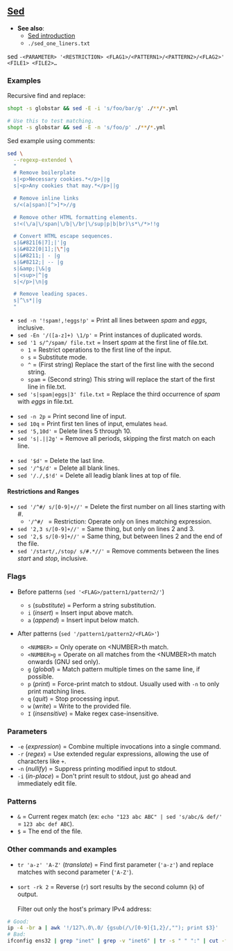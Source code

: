 ## [Sed](https://www.gnu.org/software/sed/manual/sed.html)

- **See also**:
  - [Sed introduction](https://www.grymoire.com/Unix/Sed.html)
  - `./sed_one_liners.txt`

sed `-<PARAMETER> '<RESTRICTION> <FLAG1>/<PATTERN1>/<PATTERN2>/<FLAG2>' <FILE1> <FILE2>…`

### Examples

Recursive find and replace:
```bash
shopt -s globstar && sed -E -i 's/foo/bar/g' ./**/*.yml

# Use this to test matching.
shopt -s globstar && sed -E -n 's/foo/p' ./**/*.yml
```

Sed example using comments:
```bash
sed \
  --regexp-extended \
  "
  # Remove boilerplate
  s|<p>Necessary cookies.*</p>||g
  s|<p>Any cookies that may.*</p>||g

  # Remove inline links
  s/<(a|span)[^>]*>//g

  # Remove other HTML formatting elements.
  s!<(\/a|\/span|\/b|\/br|\/sup|p|b|br)\s*\/*>!!g

  # Convert HTML escape sequences.
  s|&#821[6|7];|'|g
  s|&#822[0|1];|\"|g
  s|&#8211;| - |g
  s|&#8212;| -- |g
  s|&amp;|\&|g
  s|<sup>|^|g
  s|</p>|\n|g

  # Remove leading spaces.
  s|^\s*||g
  "
```

- `sed -n '!spam!,!eggs!p'` = Print all lines between *spam* and *eggs*, inclusive.
- `sed -En '/([a-z]+) \1/p'` = Print instances of duplicated words.
- `sed '1 s/^/spam/ file.txt` = Insert *spam* at the first line of file.txt.
  - `1` = Restrict operations to the first line of the input.
  - `s` = Substitute mode.
  - `^` = (First string) Replace the start of the first line with the second string.
  - `spam` = (Second string) This string will replace the start of the first line in file.txt.
- `sed 's|spam|eggs|3' file.txt` = Replace the third occurrence of *spam* with *eggs* in file.txt.
<br><br>
- `sed -n 2p`     = Print second line of input.
- `sed 10q`       = Print first ten lines of input, emulates `head`.
- `sed '5,10d'`   = Delete lines 5 through 10.
- `sed 's|.||2g'`  = Remove all periods, skipping the first match on each line.
<br><br>
- `sed '$d'`      = Delete the last line.
- `sed '/^$/d'`   = Delete all blank lines.
- `sed '/./,$!d'` = Delete all leadig blank lines at top of file.

#### Restrictions and Ranges

- `sed '/^#/ s/[0-9]+//'` = Delete the first number on all lines starting with *#*.
  - `'/^#/ `              = Restriction: Operate only on lines matching expression.
- `sed '2,3 s/[0-9]+//'`    = Same thing, but only on lines 2 and 3.
- `sed '2,$ s/[0-9]+//'`    = Same thing, but between lines 2 and the end of the file.
- `sed '/start/,/stop/ s/#.*//'` = Remove comments between the lines *start* and *stop*, inclusive.

### Flags

- Before patterns (`sed '<FLAG>/pattern1/pattern2/'`)
  - `s` (*substitute*)  = Perform a string substitution.
  - `i` (*insert*)      = Insert input above match.
  - `a` (*append*)      = Insert input below match.

- After patterns (`sed '/pattern1/pattern2/<FLAG>'`)
  - `<NUMBER>`          = Only operate on \<NUMBER\>th match.
  - `<NUMBER>g`         = Operate on all matches from the \<NUMBER\>th match onwards (GNU sed only).
  - `g` (*global*)      = Match pattern multiple times on the same line, if possible.
  - `p` (*print*)       = Force-print match to stdout. Usually used with `-n` to only print matching lines.
  - `q` (*quit*)        = Stop processing input.
  - `w` (*write*)       = Write to the provided file.
  - `I` (*insensitive*) = Make regex case-insensitive.

### Parameters

- `-e` (*expression*) = Combine multiple invocations into a single command.
- `-r` (*regex*)      = Use extended regular expressions, allowing the use of characters like `+`.
- `-n` (*nullify*)    = Suppress printing modified input to stdout.
- `-i` (*in-place*)   = Don't print result to stdout, just go ahead and immediately edit file.

### Patterns

- `&` = Current regex match (ex: `echo "123 abc ABC" | sed 's/abc/& def/'` = `123 abc def ABC`).
- `$` = The end of the file.

### Other commands and examples

- `tr 'a-z' 'A-Z'` (*translate*) = Find first parameter (`'a-z'`) and replace matches with second parameter (`'A-Z'`).
<br><br>
- `sort -rk 2`                   = Reverse (`r`) sort results by the second column (`k`) of output.
<br><br>
Filter out only the host's primary IPv4 address:
```bash
# Good:
ip -4 -br a | awk '!/127\.0\.0/ {gsub(/\/[0-9]{1,2}/,""); print $3}'
# Bad:
ifconfig ens32 | grep "inet" | grep -v "inet6" | tr -s " " ":" | cut -f 3 -d ":"
```
